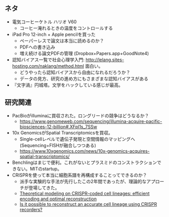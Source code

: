 ## ネタ
- 電気コーヒーケトル ハリオ V60
  - コーヒー淹れるときの温度をコントロールする
- iPad Pro 12-inch + Apple pencilを買った
  - ペーパーレスで論文は本当に読めるのか？
  - PDFへの書き込み
  - 増え続ける論文PDFの管理 (Dropbox+Papers.app+GoodNote4)
- 認知バイアス一覧で社会心理学入門: http://lelang.sites-hosting.com/naklang/method.html 面白い。
  - どうやったら認知バイアスから自由になれるだろうか？
  - データの見方、研究の進め方にもさまざまな認知バイアスがある
- 『文字渦』円城塔。文学をハックしている感じが最高。

## 研究関連
- PacBioがilluminaに買収された。ロングリードの競争はどうなるか？
  - https://www.genomeweb.com/sequencing/illumina-acquire-pacific-biosciences-12-billion#.XFpl1s_7SSw
- 10x GenomicsがSpatial Transcriptomicsを買収。
  - Single-cellレベルで遺伝子発現と空間情報のマッピングへ (Sequencing+FISHが融合しつつある)
  - https://www.10xgenomics.com/news/10x-genomics-acquires-spatial-transcriptomics/
- Benchlingはまじで便利。これがないとプラスミドのコンストラクションできない。MITのstartup。
- CRISPRを使って本当に細胞系譜を再構成することってできるのか？
  - 派手な実験的な手法が先行したこの2年間であったが、理論的なアプローチが登場してきた。
  - [Theoretical modeling on CRISPR-coded cell lineages: efficient encoding and optimal reconstruction](https://www.biorxiv.org/content/10.1101/538488v1)
  - [Is it possible to reconstruct an accurate cell lineage using CRISPR recorders?](https://www.biorxiv.org/content/10.1101/538488v1)
